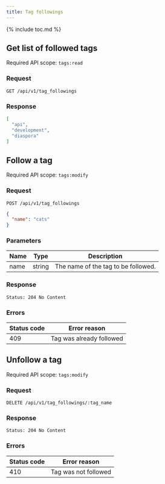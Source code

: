 ```yaml
---
title: Tag followings
---
```


{% include toc.md %}

## Get list of followed tags

Required API scope: `tags:read`

### Request

~~~
GET /api/v1/tag_followings
~~~

### Response

~~~json
[
  "api",
  "development",
  "diaspora"
]
~~~

## Follow a tag

Required API scope: `tags:modify`

### Request

~~~
POST /api/v1/tag_followings
~~~
~~~json
{
  "name": "cats"
}
~~~

### Parameters

| Name | Type   | Description                         |
| ---- | ------ | ----------------------------------- |
| name | string | The name of the tag to be followed. |

### Response

~~~
Status: 204 No Content
~~~

### Errors

| Status code | Error reason             |
| ----------- |------------------------- |
| 409         | Tag was already followed |

## Unfollow a tag

Required API scope: `tags:modify`

### Request

~~~
DELETE /api/v1/tag_followings/:tag_name
~~~

### Response

~~~
Status: 204 No Content
~~~

### Errors

| Status code | Error reason         |
| ----------- |--------------------- |
| 410         | Tag was not followed |
